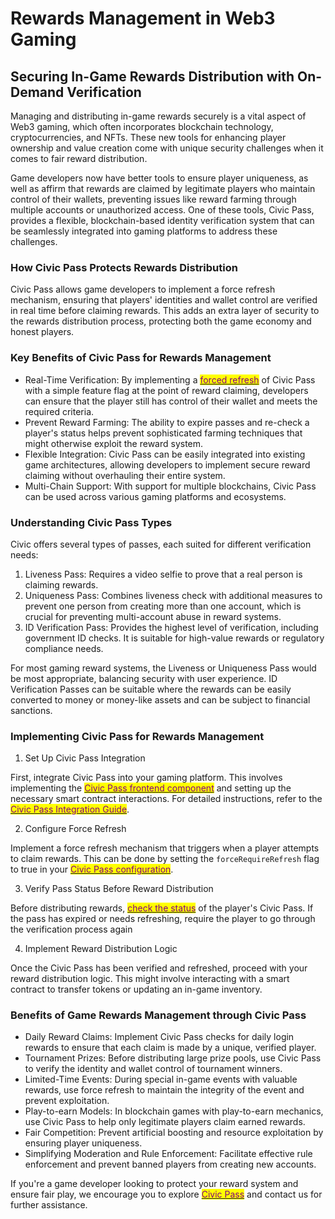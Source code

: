 # Rewards Management in Web3 Gaming

## Securing In-Game Rewards Distribution with On-Demand Verification

Managing and distributing in-game rewards securely is a vital aspect of Web3 gaming, which often incorporates blockchain technology, cryptocurrencies, and NFTs. These new tools for enhancing player ownership and value creation come with unique security challenges when it comes to fair reward distribution.

Game developers now have better tools to ensure player uniqueness, as well as affirm that rewards are claimed by legitimate players who maintain control of their wallets, preventing issues like reward farming through multiple accounts or unauthorized access. One of these tools, Civic Pass, provides a flexible, blockchain-based identity verification system that can be seamlessly integrated into gaming platforms to address these challenges.

### How Civic Pass Protects Rewards Distribution

Civic Pass allows game developers to implement a force refresh mechanism, ensuring that players' identities and wallet control are verified in real time before claiming rewards. This adds an extra layer of security to the rewards distribution process, protecting both the game economy and honest players.

### Key Benefits of Civic Pass for Rewards Management

* Real-Time Verification: By implementing a [<mark style="color:purple;">forced refresh</mark>](https://docs.civic.com/integration-guides/civic-pass/integration-overview/ui-integration/ui-modal/configuration-parameters#advanced-configuration) of Civic Pass with a simple feature flag at the point of reward claiming, developers can ensure that the player still has control of their wallet and meets the required criteria.
* Prevent Reward Farming: The ability to expire passes and re-check a player's status helps prevent sophisticated farming techniques that might otherwise exploit the reward system.
* Flexible Integration: Civic Pass can be easily integrated into existing game architectures, allowing developers to implement secure reward claiming without overhauling their entire system.
* Multi-Chain Support: With support for multiple blockchains, Civic Pass can be used across various gaming platforms and ecosystems.

### Understanding Civic Pass Types

Civic offers several types of passes, each suited for different verification needs:

1. Liveness Pass: Requires a video selfie to prove that a real person is claiming rewards.
2. Uniqueness Pass: Combines liveness check with additional measures to prevent one person from creating more than one account, which is crucial for preventing multi-account abuse in reward systems.
3. ID Verification Pass: Provides the highest level of verification, including government ID checks. It is suitable for high-value rewards or regulatory compliance needs.

For most gaming reward systems, the Liveness or Uniqueness Pass would be most appropriate, balancing security with user experience. ID Verification Passes can be suitable where the rewards can be easily converted to money or money-like assets and can be subject to financial sanctions.

### Implementing Civic Pass for Rewards Management

1. Set Up Civic Pass Integration

First, integrate Civic Pass into your gaming platform. This involves implementing the [<mark style="color:purple;">Civic Pass frontend component</mark>](../../integration-guides/civic-pass/integration-overview/ui-integration/) and setting up the necessary smart contract interactions. For detailed instructions, refer to the [<mark style="color:purple;">Civic Pass Integration Guide</mark>](../../integration-guides/civic-pass/integration-overview/).

2. Configure Force Refresh

Implement a force refresh mechanism that triggers when a player attempts to claim rewards. This can be done by setting the `forceRequireRefresh` flag to true in your [<mark style="color:purple;">Civic Pass configuration</mark>](../../integration-guides/civic-pass/integration-overview/ui-integration/ui-modal/configuration-parameters.md).

3. Verify Pass Status Before Reward Distribution

Before distributing rewards, [<mark style="color:purple;">check the status</mark>](../../integration-guides/civic-pass/integration-overview/ui-integration/pass-status-ui.md) of the player's Civic Pass. If the pass has expired or needs refreshing, require the player to go through the verification process again

4. Implement Reward Distribution Logic

Once the Civic Pass has been verified and refreshed, proceed with your reward distribution logic. This might involve interacting with a smart contract to transfer tokens or updating an in-game inventory.

### Benefits of Game Rewards Management through Civic Pass

* Daily Reward Claims: Implement Civic Pass checks for daily login rewards to ensure that each claim is made by a unique, verified player.
* Tournament Prizes: Before distributing large prize pools, use Civic Pass to verify the identity and wallet control of tournament winners.
* Limited-Time Events: During special in-game events with valuable rewards, use force refresh to maintain the integrity of the event and prevent exploitation.
* Play-to-earn Models: In blockchain games with play-to-earn mechanics, use Civic Pass to help only legitimate players claim earned rewards.
* Fair Competition: Prevent artificial boosting and resource exploitation by ensuring player uniqueness.
* Simplifying Moderation and Rule Enforcement: Facilitate effective rule enforcement and prevent banned players from creating new accounts.

If you're a game developer looking to protect your reward system and ensure fair play, we encourage you to explore [<mark style="color:purple;">Civic Pass</mark>](../../integration-guides/civic-pass/integration-overview/) and contact us for further assistance.
